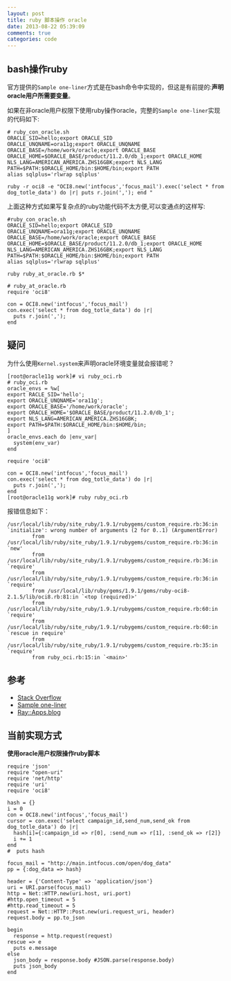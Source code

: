 ```yaml
---
layout: post
title: ruby 脚本操作 oracle
date: 2013-08-22 05:39:09
comments: true
categories: code
---
```

## bash操作ruby

官方提供的`Sample one-liner`方式是在bash命令中实现的，但这是有前提的:**声明oracle用户所需要变量**。

如果在非oracle用户权限下使用ruby操作oracle，完整的`Sample one-liner`实现的代码如下:

    # ruby_con_oracle.sh
    ORACLE_SID=hello;export ORACLE_SID
    ORACLE_UNQNAME=ora11g;export ORACLE_UNQNAME
    ORACLE_BASE=/home/work/oracle;export ORACLE_BASE
    ORACLE_HOME=$ORACLE_BASE/product/11.2.0/db_1;export ORACLE_HOME
    NLS_LANG=AMERICAN_AMERICA.ZHS16GBK;export NLS_LANG
    PATH=$PATH:$ORACLE_HOME/bin:$HOME/bin;export PATH
    alias sqlplus='rlwrap sqlplus'
    
    ruby -r oci8 -e "OCI8.new('intfocus','focus_mail').exec('select * from dog_totle_data') do |r| puts r.join(','); end "

上面这种方式如果写复杂点的ruby功能代码不太方便,可以变通点的这样写:

    #ruby_con_oracle.sh
    ORACLE_SID=hello;export ORACLE_SID
    ORACLE_UNQNAME=ora11g;export ORACLE_UNQNAME
    ORACLE_BASE=/home/work/oracle;export ORACLE_BASE
    ORACLE_HOME=$ORACLE_BASE/product/11.2.0/db_1;export ORACLE_HOME
    NLS_LANG=AMERICAN_AMERICA.ZHS16GBK;export NLS_LANG
    PATH=$PATH:$ORACLE_HOME/bin:$HOME/bin;export PATH
    alias sqlplus='rlwrap sqlplus'
    
    ruby ruby_at_oracle.rb $*

    # ruby_at_oracle.rb
    require 'oci8'
    
    con = OCI8.new('intfocus','focus_mail')
    con.exec('select * from dog_totle_data') do |r|
      puts r.join(',');
    end

## 疑问

为什么使用`Kernel.system`来声明oracle环境变量就会报错呢？

    [root@oracle11g work]# vi ruby_oci.rb 
    # ruby_oci.rb 
    oracle_envs = %w[
    export RACLE_SID='hello';
    export ORACLE_UNQNAME='ora11g';
    export ORACLE_BASE='/home/work/oracle';
    export ORACLE_HOME='$ORACLE_BASE/product/11.2.0/db_1';
    export NLS_LANG=AMERICAN_AMERICA.ZHS16GBK;
    export PATH=$PATH:$ORACLE_HOME/bin:$HOME/bin;
    ]
    oracle_envs.each do |env_var|
      system(env_var)
    end
    
    require 'oci8'
    
    con = OCI8.new('intfocus','focus_mail')
    con.exec('select * from dog_totle_data') do |r|
      puts r.join(',');
    end
    [root@oracle11g work]# ruby ruby_oci.rb 

  报错信息如下：

    /usr/local/lib/ruby/site_ruby/1.9.1/rubygems/custom_require.rb:36:in `initialize': wrong number of arguments (2 for 0..1) (ArgumentError)
            from /usr/local/lib/ruby/site_ruby/1.9.1/rubygems/custom_require.rb:36:in `new'
            from /usr/local/lib/ruby/site_ruby/1.9.1/rubygems/custom_require.rb:36:in `require'
            from /usr/local/lib/ruby/site_ruby/1.9.1/rubygems/custom_require.rb:36:in `require'
            from /usr/local/lib/ruby/gems/1.9.1/gems/ruby-oci8-2.1.5/lib/oci8.rb:81:in `<top (required)>'
            from /usr/local/lib/ruby/site_ruby/1.9.1/rubygems/custom_require.rb:60:in `require'
            from /usr/local/lib/ruby/site_ruby/1.9.1/rubygems/custom_require.rb:60:in `rescue in require'
            from /usr/local/lib/ruby/site_ruby/1.9.1/rubygems/custom_require.rb:35:in `require'
            from ruby_oci.rb:15:in `<main>'

## 参考

+ [Stack Overflow ](http://stackoverflow.com/questions/1495035/how-to-automatically-export-oracle-environment-variable-required-to-run-a-ruby-s)
+ [Sample one-liner](http://ruby-oci8.rubyforge.org/en/index.html)
+ [Ray::Apps.blog](http://blog.rayapps.com/2008/04/24/how-to-setup-ruby-and-new-oracle-instant-client-on-leopard/)

## 当前实现方式
 
**使用oracle用户权限操作ruby脚本**

    require 'json'
    require "open-uri"
    require 'net/http'
    require 'uri'
    require 'oci8'
    
    hash = {}
    i = 0
    con = OCI8.new('intfocus','focus_mail')
    cursor = con.exec('select campaign_id,send_num,send_ok from dog_totle_data') do |r|
      hash[i]={:campaign_id => r[0], :send_num => r[1], :send_ok => r[2]}
      i += 1
    end
    #  puts hash
    
    focus_mail = "http://main.intfocus.com/open/dog_data"
    pp = {:dog_data => hash}
    
    header = {'Content-Type' => 'application/json'}
    uri = URI.parse(focus_mail)
    http = Net::HTTP.new(uri.host, uri.port)
    #http.open_timeout = 5
    #http.read_timeout = 5
    request = Net::HTTP::Post.new(uri.request_uri, header)
    request.body = pp.to_json
    
    begin
      response = http.request(request)
    rescue => e
      puts e.message
    else
      json_body = response.body #JSON.parse(response.body)
      puts json_body
    end
